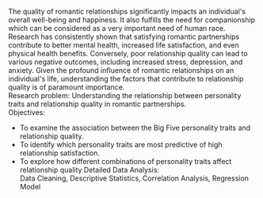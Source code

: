 The quality of romantic relationships significantly impacts an individual's overall well-being and happiness. It also fulfills the need for companionship which can be considered as a very important need of human race. Research has consistently shown that satisfying romantic partnerships contribute to better mental health, increased life satisfaction, and even physical health benefits. Conversely, poor relationship quality can lead to various negative outcomes, including increased stress, depression, and anxiety. Given the profound influence of romantic relationships on an individual's life, understanding the factors that contribute to relationship quality is of paramount importance.\
Research problem: Understanding the relationship between personality traits and relationship quality in romantic partnerships.\
Objectives:
- To examine the association between the Big Five personality traits and relationship quality.
- To identify which personality traits are most predictive of high relationship satisfaction.
- To explore how different combinations of personality traits affect relationship quality
Detailed Data Analysis:\
Data Cleaning, Descriptive Statistics, Correlation Analysis, Regression Model




